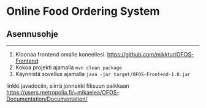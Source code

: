 # Online Food Ordering System
## Asennusohje

---

1. Kloonaa frontend omalle koneellesi. https://github.com/mikktur/OFOS-Frontend
2. Kokoa projekti ajamalla `mvn clean package`
3. Käynnistä sovellus ajamalla `java -jar target/OFOS-Frontend-1.0.jar`

linkki javadociin, siirrä jonnekki fiksuun paikkaan https://users.metropolia.fi/~mikaelea/OFOS-Documentation/Documentation/
